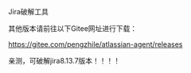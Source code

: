 Jira破解工具

其他版本请前往以下Gitee网址进行下载：

https://gitee.com/pengzhile/atlassian-agent/releases


亲测，可破解jira8.13.7版本！！！！
